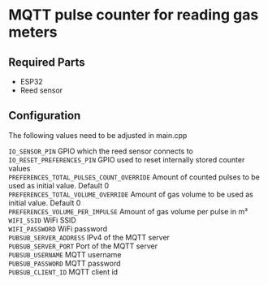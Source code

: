 # MQTT pulse counter for reading gas meters

## Required Parts
- ESP32
- Reed sensor

## Configuration
The following values need to be adjusted in main.cpp

`IO_SENSOR_PIN` GPIO which the reed sensor connects to  
`IO_RESET_PREFERENCES_PIN` GPIO used to reset internally stored counter values  
`PREFERENCES_TOTAL_PULSES_COUNT_OVERRIDE` Amount of counted pulses to be used as initial value. Default 0  
`PREFERENCES_TOTAL_VOLUME_OVERRIDE` Amount of gas volume to be used as initial value. Default 0  
`PREFERENCES_VOLUME_PER_IMPULSE` Amount of gas volume per pulse in m³  
`WIFI_SSID` WiFi SSID  
`WIFI_PASSWORD` WiFi password  
`PUBSUB_SERVER_ADDRESS` IPv4 of the MQTT server  
`PUBSUB_SERVER_PORT` Port of the MQTT server  
`PUBSUB_USERNAME` MQTT username  
`PUBSUB_PASSWORD` MQTT password  
`PUBSUB_CLIENT_ID` MQTT client id  